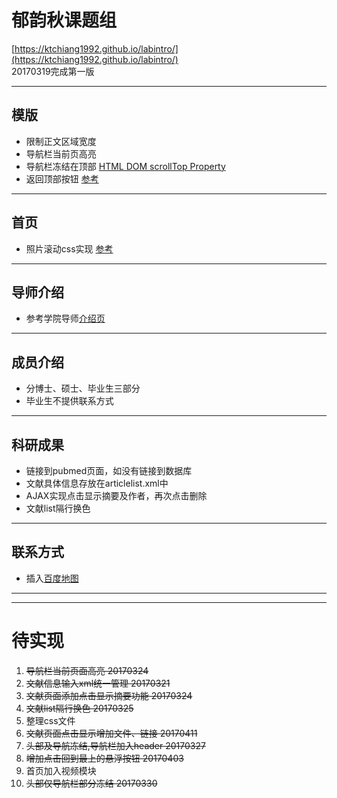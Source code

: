 # 郁韵秋课题组
[https://ktchiang1992.github.io/labintro/](https://ktchiang1992.github.io/labintro/)  
20170319完成第一版
***
## 模版
* 限制正文区域宽度
* 导航栏当前页高亮
* 导航栏冻结在顶部 [HTML DOM scrollTop Property](https://www.w3schools.com/jsref/prop_element_scrolltop.asp)
* 返回顶部按钮 [参考](http://www.jb51.net/article/35995.htm)
***
## 首页
* 照片滚动css实现 [参考](http://blog.csdn.net/wongleetion/article/details/38779093)
***
## 导师介绍
* 参考学院导师[介绍页](http://spfdu.fudan.edu.cn/teach_show.aspx?BID=3&ShowID=134&SID=23&SID1=0&SID2=0)
***
## 成员介绍
* 分博士、硕士、毕业生三部分
* 毕业生不提供联系方式
***
## 科研成果
* 链接到pubmed页面，如没有链接到数据库
* 文献具体信息存放在articlelist.xml中
* AJAX实现点击显示摘要及作者，再次点击删除
* 文献list隔行换色
***
## 联系方式
* 插入[百度地图](http://api.map.baidu.com/lbsapi/creatmap/)
***
***
# 待实现
1. ~~导航栏当前页面高亮 20170324~~
2. ~~文献信息输入xml统一管理 20170321~~
3. ~~文献页面添加点击显示摘要功能 20170324~~
4. ~~文献list隔行换色 20170325~~
5. 整理css文件
6. ~~文献页面点击显示增加文件、链接 20170411~~
7. ~~头部及导航冻结,导航栏加入header 20170327~~
8. ~~增加点击回到最上的悬浮按钮 20170403~~
9. 首页加入视频模块
10. ~~头部仅导航栏部分冻结 20170330~~
